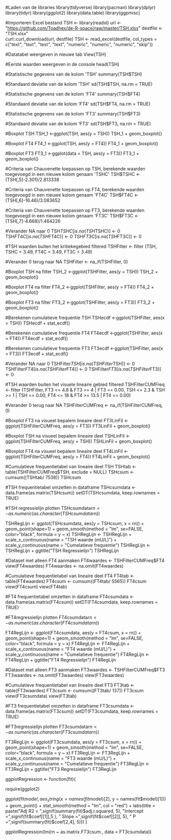 #Laden van de libraries 
library(tidyverse)
library(pacman)
library(dplyr)
library(tidyr)
library(ggplot2)
library(data.table)
library(ggpmisc)

#Importeren Excel bestand
TSH <- library(readxl)
url <- "https://github.com/Toadhex/de-R-space/raw/master/TSH.xlsx"
destfile <- "TSH.xlsx"  
curl::curl_download(url, destfile) 
TSH <- read_excel(destfile, col_types = c("text", 
                                          "text", "text", "text", "numeric", "numeric", 
                                          "numeric", "skip"))

#Datatabel weergeven in nieuwe tab
View(TSH)

#Eerste waarden weergeven in de console
head(TSH)

#Statistische gegevens van de kolom 'TSH'
summary(TSH$TSH)

#Standaard deviatie van de kolom 'TSH'
sd(TSH$TSH, na.rm = TRUE)

#Statistische gegevens van de kolom 'FT4'
summary(TSH$FT4)

#Standaard deviatie van de kolom 'FT4'
sd(TSH$FT4, na.rm = TRUE)

#Statistische gegevens van de kolom 'FT3'
summary(TSH$FT3)

#Standaard deviatie van de kolom 'FT3'
sd(TSH$FT3, na.rm = TRUE)

#Boxplot TSH
TSH_1 <-ggplot(TSH, aes(y = TSH))
TSH_1 + geom_boxplot()

#Boxplot FT4
FT4_1 <-ggplot(TSH, aes(y = FT4))
FT4_1 + geom_boxplot() 

#Boxplot FT3
FT3_1 <-ggplot(data = TSH, aes(y = FT3))
FT3_1 + geom_boxplot()

#Criteria van Chauvenette toepassen op TSH, berekende waarden toegevoegd in een nieuwe kolom genaam 'TSHC'
TSH$TSHC <- (TSH[,5]-2.301)/2.813338

#Criteria van Chauvenette toepassen op FT4, berekende waarden toegevoegd in een nieuwe kolom genaam 'FT4C'
TSH$FT4C <- (TSH[,6]-16.46)/3.083652

#Criteria van Chauvenette toepassen op FT3, berekende waarden toegevoegd in een nieuwe kolom genaam 'FT3C'
TSH$FT3C <- (TSH[,7]-4.668)/1.464226

#Verander NA naar 0
TSH$TSHC[is.na(TSH$TSHC)] <- 0
TSH$FT4C[is.na(TSH$FT4C)] <- 0
TSH$FT3C[is.na(TSH$FT3C)] <- 0

#TSH waarden buiten het kritiekegebied filtered
TSHFilter <- filter (TSH, TSHC < 3.49, FT4C < 3.49, FT3C < 3.49)

#Verander 0 terug naar NA
TSHFilter <- na_if(TSHFilter, 0)

#Boxplot TSH na filter
TSH_2 <-ggplot(TSHFilter, aes(y = TSH))
TSH_2 + geom_boxplot()

#Boxplot FT4 na filter
FT4_2 <-ggplot(TSHFilter, aes(y = FT4))
FT4_2 + geom_boxplot()

#Boxplot FT3 na filter
FT3_2 <-ggplot(TSHFilter, aes(y = FT3))
FT3_2 + geom_boxplot()

#Berekenen cumulatieve frequentie TSH
TSHecdf <-ggplot(TSHFilter, aes(x = TSH))
TSHecdf + stat_ecdf()

#Berekenen cumulatieve frequentie FT4
FT4ecdf <-ggplot(TSHFilter, aes(x = FT4))
FT4ecdf + stat_ecdf()

#Berekenen cumulatieve frequentie FT3
FT3ecdf <-ggplot(TSHFilter, aes(x = FT3))
FT3ecdf + stat_ecdf()

#Verander NA naar 0
TSHFilter$TSH[is.na(TSHFilter$TSH)] <- 0
TSHFilter$FT4[is.na(TSHFilter$FT4)] <- 0
TSHFilter$FT3[is.na(TSHFilter$FT3)] <- 0

#TSH waarden buiten het visuele lineaire gebied filtered
TSHFilterCUMFreq <- filter (TSHFilter, FT3 <= 4.8 & FT3 >= 4 | FT3 == 0.00, TSH <= 2.3 & TSH >= 1 | TSH == 0.00, FT4 <= 18 & FT4 >= 13.5 | FT4 == 0.00)

#Verander 0 terug naar NA
TSHFilterCUMFreq <- na_if(TSHFilterCUMFreq, 0)

#Boxplot FT3 na visueel bepalem lineaire deel
FT3LinFil <- ggplot(TSHFilterCUMFreq, aes(y = FT3))
FT3LinFil + geom_boxplot()

#Boxplot TSH na visueel bepalem lineaire deel
TSHLinFil <- ggplot(TSHFilterCUMFreq, aes(y = TSH))
TSHLinFil + geom_boxplot()

#Boxplot FT4 na visueel bepalem lineaire deel
FT4LinFil <- ggplot(TSHFilterCUMFreq, aes(y = FT4))
FT4LinFil + geom_boxplot()

#Cumulatieve frequentietabel van lineaire deel TSH
TSHtab <- table(TSHFilterCUMFreq$TSH, exclude = NULL)
TSHcsum <- cumsum((TSHtab/ 7538))
TSHcsum

#TSH frequentietabel omzetten in dataframe
TSHcsumdata <- data.frame(as.matrix(TSHcsum))
setDT(TSHcsumdata, keep.rownames = TRUE)

#TSH regressielijn plotten
TSHcsumdata$rn <- as.numeric(as.character(TSHcsumdata$rn))

TSHRegLijn <- ggplot(TSHcsumdata, aes(y = TSHcsum, x = rn)) + geom_point(shape=1) + geom_smooth(method = "lm", se=FALSE, color="black", formula = y ~ x)
TSHRegLijn <- TSHRegLijn + scale_x_continuous(name = "TSH waarde (mU/L)") + scale_y_continuous(name = "Cumelatieve frequentie")
TSHRegLijn <- TSHRegLijn + ggtitle("TSH Regressielijn")
TSHRegLijn 

#Dataset met alleen FT4 aanmaken
FT4waardes <- TSHFilterCUMFreq$FT4
view(FT4waardes)
FT4waardes <- na.omit(FT4waardes)

#Cumulatieve frequentietabel van lineaire deel FT4
FT4tab <- table(FT4waardes)
FT4csum <- cumsum((FT4tab/ 5565))
FT4csum
view(FT4csum)
view(FT4tab)

#FT4 frequentietabel omzetten in dataframe
FT4csumdata <- data.frame(as.matrix(FT4csum))
setDT(FT4csumdata, keep.rownames = TRUE)

#FT4regressielijn plotten
FT4csumdata$rn <- as.numeric(as.character(FT4csumdata$rn))

FT4RegLijn <- ggplot(FT4csumdata, aes(y = FT4csum, x = rn)) + geom_point(shape=1) + geom_smooth(method = "lm", se=FALSE, color="black", formula = y ~ x)
FT4RegLijn <- FT4RegLijn + scale_x_continuous(name = "FT4 waarde (mU/L)") + scale_y_continuous(name = "Cumelatieve frequentie")
FT4RegLijn <- FT4RegLijn + ggtitle("FT4 Regressielijn") 
FT4RegLijn

#Dataset met alleen FT3 aanmaken
FT3waardes <- TSHFilterCUMFreq$FT3
FT3waardes <- na.omit(FT3waardes)
view(FT3waardes)

#Cumulatieve frequentietabel van lineaire deel FT3
FT3tab <- table(FT3waardes)
FT3csum <- cumsum((FT3tab/ 137))
FT3csum
view(FT3csumdata)
view(FT3tab)

#FT3 frequentietabel omzetten in dataframe
FT3csumdata <- data.frame(as.matrix(FT3csum))
setDT(FT3csumdata, keep.rownames = TRUE)

#FT3regressielijn plotten
FT3csumdata$rn <- as.numeric(as.character(FT3csumdata$rn))

FT3RegLijn <- ggplot(FT3csumdata, aes(y = FT3csum, x = rn)) + geom_point(shape=1) + geom_smooth(method = "lm", se=FALSE, color="black", formula = y ~ x)
FT3RegLijn <- FT3RegLijn + scale_x_continuous(name = "FT3 waarde (mU/L)") + scale_y_continuous(name = "Cumelatieve frequentie")
FT3RegLijn <- FT3RegLijn + ggtitle("FT3 Regressielijn") 
FT3RegLijn

ggplotRegression <- function(fit){
  
  require(ggplot2)
  
  ggplot(fit$model, aes_string(x = names(fit$model)[2], y = names(fit$model)[1])) + 
    geom_point() +
    stat_smooth(method = "lm", col = "red") +
    labs(title = paste("Adj R2 = ",signif(summary(fit)$adj.r.squared, 5),
                       "Intercept =",signif(fit$coef[[1]],5 ),
                       " Slope =",signif(fit$coef[[2]], 5),
                       " P =",signif(summary(fit)$coef[2,4], 5)))
}

ggplotRegression(lm(rn ~ as.matrix.FT3csum., data = FT3csumdata))

